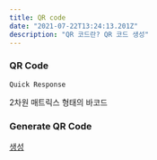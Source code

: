 ```yaml
---
title: QR code
date: "2021-07-22T13:24:13.201Z"
description: "QR 코드란? QR 코드 생성"
---
```


### QR Code

    Quick Response

2차원 매트릭스 형태의 바코드

### Generate QR Code 

[생성](https://me-qr.com/)
